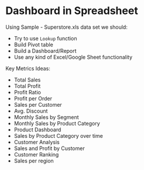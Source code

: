 # Dashboard in Spreadsheet
Using Sample - Superstore.xls data set we should:

- Try to use `Lookup` function
- Build Pivot table
- Build a Dashboard/Report
- Use any kind of Excel/Google Sheet functionality

Key Metrics Ideas:
- Total Sales
- Total Profit
- Profit Ratio
- Profit per Order
- Sales per Customer
- Avg. Discount
- Monthly Sales by Segment
- Monthly Sales by Product Category
- Product Dashboard
- Sales by Product Category over time
- Customer Analysis
- Sales and Profit by Customer
- Customer Ranking
- Sales per region

